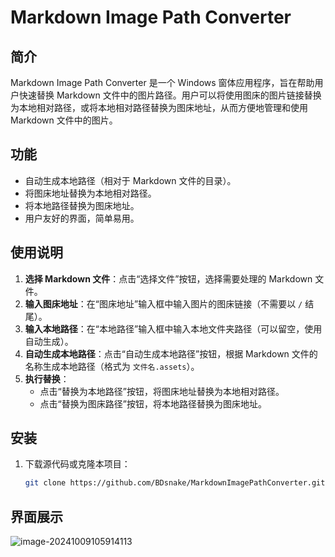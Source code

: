# Markdown Image Path Converter

## 简介

Markdown Image Path Converter 是一个 Windows 窗体应用程序，旨在帮助用户快速替换 Markdown 文件中的图片路径。用户可以将使用图床的图片链接替换为本地相对路径，或将本地相对路径替换为图床地址，从而方便地管理和使用 Markdown 文件中的图片。

## 功能

- 自动生成本地路径（相对于 Markdown 文件的目录）。
- 将图床地址替换为本地相对路径。
- 将本地路径替换为图床地址。
- 用户友好的界面，简单易用。

## 使用说明

1. **选择 Markdown 文件**：点击“选择文件”按钮，选择需要处理的 Markdown 文件。
2. **输入图床地址**：在“图床地址”输入框中输入图片的图床链接（不需要以 `/` 结尾）。
3. **输入本地路径**：在“本地路径”输入框中输入本地文件夹路径（可以留空，使用自动生成）。
4. **自动生成本地路径**：点击“自动生成本地路径”按钮，根据 Markdown 文件的名称生成本地路径（格式为 `文件名.assets`）。
5. **执行替换**：
   - 点击“替换为本地路径”按钮，将图床地址替换为本地相对路径。
   - 点击“替换为图床路径”按钮，将本地路径替换为图床地址。

## 安装

1. 下载源代码或克隆本项目：
   ```bash
   git clone https://github.com/BDsnake/MarkdownImagePathConverter.git

## 界面展示

![image-20241009105914113](README.assets/image-20241009105914113.png)

